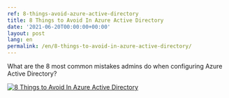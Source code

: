 ```yaml
---
ref: 8-things-avoid-azure-active-directory
title: 8 Things to Avoid In Azure Active Directory
date: '2021-06-20T00:00:00+00:00'
layout: post
lang: en
permalink: /en/8-things-to-avoid-in-azure-active-directory/
---
```


What are the 8 most common mistakes admins do when configuring Azure Active Directory?

[![8 Things to Avoid In Azure Active Directory](https://4f2bcn3u2m2u2z7ghc17a5jm-wpengine.netdna-ssl.com/wp-content/uploads/2021/06/azure-checklist-mail-780x370.jpg)](https://cqureacademy.com/blog/securing-infrastructure/8-things-to-avoid-in-azure-active-directory)

